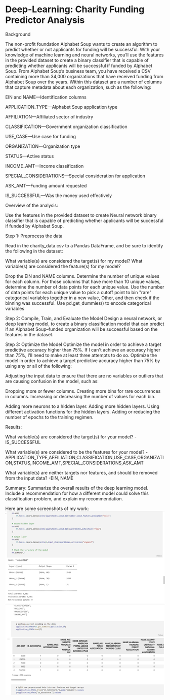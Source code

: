 # Deep-Learning: Charity Funding Predictor Analysis


Background

The non-profit foundation Alphabet Soup wants to create an algorithm to predict whether or not applicants for funding will be successful. With your knowledge of machine learning and neural networks, you’ll use the features in the provided dataset to create a binary classifier that is capable of predicting whether applicants will be successful if funded by Alphabet Soup.
From Alphabet Soup’s business team, you have received a CSV containing more than 34,000 organizations that have received funding from Alphabet Soup over the years. Within this dataset are a number of columns that capture metadata about each organization, such as the following:

EIN and NAME—Identification columns

APPLICATION_TYPE—Alphabet Soup application type

AFFILIATION—Affiliated sector of industry

CLASSIFICATION—Government organization classification

USE_CASE—Use case for funding

ORGANIZATION—Organization type

STATUS—Active status

INCOME_AMT—Income classification

SPECIAL_CONSIDERATIONS—Special consideration for application

ASK_AMT—Funding amount requested

IS_SUCCESSFUL—Was the money used effectively

Overview of the analysis: 

Use the features in the provided dataset to create Neural network binary classifier that is capable of predicting whether applicants will be successful if funded by Alphabet Soup.


Step 1: Preprocess the data

Read in the charity_data.csv to a Pandas DataFrame, and be sure to identify the following in the dataset:


What variable(s) are considered the target(s) for my model?
What variable(s) are considered the feature(s) for my model?


Drop the EIN and NAME columns.
Determine the number of unique values for each column.
For those columns that have more than 10 unique values, determine the number of data points for each unique value.
Use the number of data points for each unique value to pick a cutoff point to bin "rare" categorical variables together in a new value, Other, and then check if the binning was successful.
Use pd.get_dummies() to encode categorical variables


Step 2: Compile, Train, and Evaluate the Model
Design a neural network, or deep learning model, to create a binary classification model that can predict if an Alphabet Soup–funded organization will be successful based on the features in the dataset. 


Step 3: Optimize the Model
Optimize the model in order to achieve a target predictive accuracy higher than 75%. If I can't achieve an accuracy higher than 75%, I'll need to make at least three attempts to do so.
Optimize the model in order to achieve a target predictive accuracy higher than 75% by using any or all of the following:

Adjusting the input data to ensure that there are no variables or outliers that are causing confusion in the model, such as:

Dropping more or fewer columns.
Creating more bins for rare occurrences in columns.
Increasing or decreasing the number of values for each bin.


Adding more neurons to a hidden layer.
Adding more hidden layers.
Using different activation functions for the hidden layers.
Adding or reducing the number of epochs to the training regimen.

Results:

What variable(s) are considered the target(s) for your model? -IS_SUCCESSFUL 

What variable(s) are considered to be the features for your model?
-APPLICATION_TYPE,AFFILIATION,CLASSIFICATION,USE_CASE,ORGANIZATION,STATUS,INCOME_AMT,SPECIAL_CONSIDERATIONS,ASK_AMT

What variable(s) are neither targets nor features, and should be removed from the input data?
-EIN, NAME


Summary: Summarize the overall results of the deep learning model. Include a recommendation for how a different model could solve this classification problem, and explain my recommendation.

Here are some screenshots of my work:
![p!](step1_2.png)
![n!](step3_4.png)
